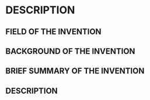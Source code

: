 # DESCRIPTION

## FIELD OF THE INVENTION

## BACKGROUND OF THE INVENTION

## BRIEF SUMMARY OF THE INVENTION

## DESCRIPTION

